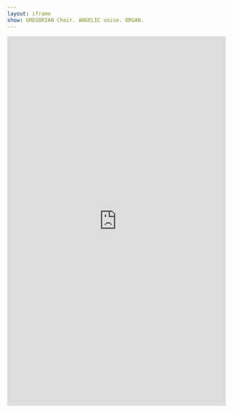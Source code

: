 ```yaml
---
layout: iframe
show: GREGORIAN Choir. ANGELIC voice. ORGAN. 
---
```

<iframe width="100%" height="850" src="https://www.youtube.com/embed/FQOE5OZOQ0w" title="Song" frameborder="0" allow="accelerometer; autoplay; clipboard-write; encrypted-media; gyroscope; picture-in-picture; web-share" referrerpolicy="strict-origin-when-cross-origin" allowfullscreen></iframe>
